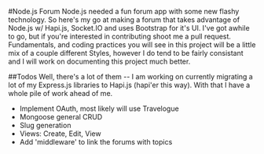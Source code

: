 #Node.js Forum
Node.js needed a fun forum app with some new flashy technology. So here's my go at making a forum that takes advantage of Node.js w/ Hapi.js, Socket.IO and uses Bootstrap for it's UI. I've got awhile to go, but if you're interested in contributing shoot me a pull request. Fundamentals, and coding practices you will see in this project will be a little mix of a couple different Styles, however I do tend to be fairly consistant and I will work on documenting this project much better.

##Todos
Well, there's a lot of them -- I am working on currently migrating a lot of my Express.js libraries to Hapi.js (hapi'er this way). With that I have a whole pile of work ahead of me.  

- Implement OAuth, most likely will use Travelogue
- Mongoose general CRUD
- Slug generation
- Views: Create, Edit, View
- Add 'middleware' to link the forums with topics

 
